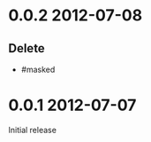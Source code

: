 0.0.2 2012-07-08
================

Delete
------

* #masked


0.0.1 2012-07-07
================

Initial release

